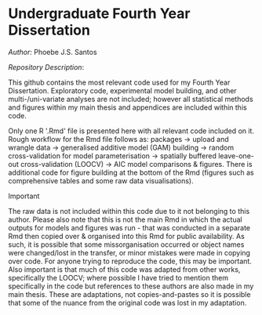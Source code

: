 # Undergraduate Fourth Year Dissertation

*Author:* Phoebe J.S. Santos


*Repository Description*:

This github contains the most relevant code used for my Fourth Year Dissertation. Exploratory code, experimental model building, and other multi-/uni-variate analyses are not included; however all statistical methods and figures within my main thesis and appendices are included within this code. 

Only one R '.Rmd' file is presented here with all relevant code included on it. Rough workflow for the Rmd file follows as: packages -> upload and wrangle data -> generalised additive model (GAM) building -> random cross-validation for model parameterisation -> spatially buffered leave-one-out cross-validation (LOOCV) -> AIC model comparisons & figures. There is additional code for figure building at the bottom of the Rmd (figures such as comprehensive tables and some raw data visualisations). 


> [!IMPORTANT] 
>The raw data is not included within this code due to it not belonging to this author. Please also note that this is not the main Rmd in which the actual outputs for models and figures was run - that was conducted in a separate Rmd then copied over & organised into this Rmd for public availability. As such, it is possible that some missorganisation occurred or object names were changed/lost in the transfer, or minor mistakes were made in copying over code. For anyone trying to reproduce the code, this may be important.
>Also important is that much of this code was adapted from other works, specifically the LOOCV; where possible I have tried to mention them specifically in the code but references to these authors are also made in my main thesis. These are adaptations, not copies-and-pastes so it is possible that some of the nuance from the original code was lost in my adaptation.
